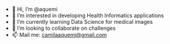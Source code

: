 - 👋 Hi, I’m @aquemi
- 👀 I’m interested in developing Health Informatics applications
- 🌱 I’m currently learning Data Science for medical images
- 💞️ I’m looking to collaborate on challenges
- 📫 Mail me: <camilaaquemi@gmail.com>

<!---
aquemi/aquemi is a ✨ special ✨ repository because its `README.md` (this file) appears on your GitHub profile.
You can click the Preview link to take a look at your changes.
--->
